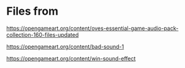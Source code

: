 # Files from

<https://opengameart.org/content/oves-essential-game-audio-pack-collection-160-files-updated>

<https://opengameart.org/content/bad-sound-1>

<https://opengameart.org/content/win-sound-effect>